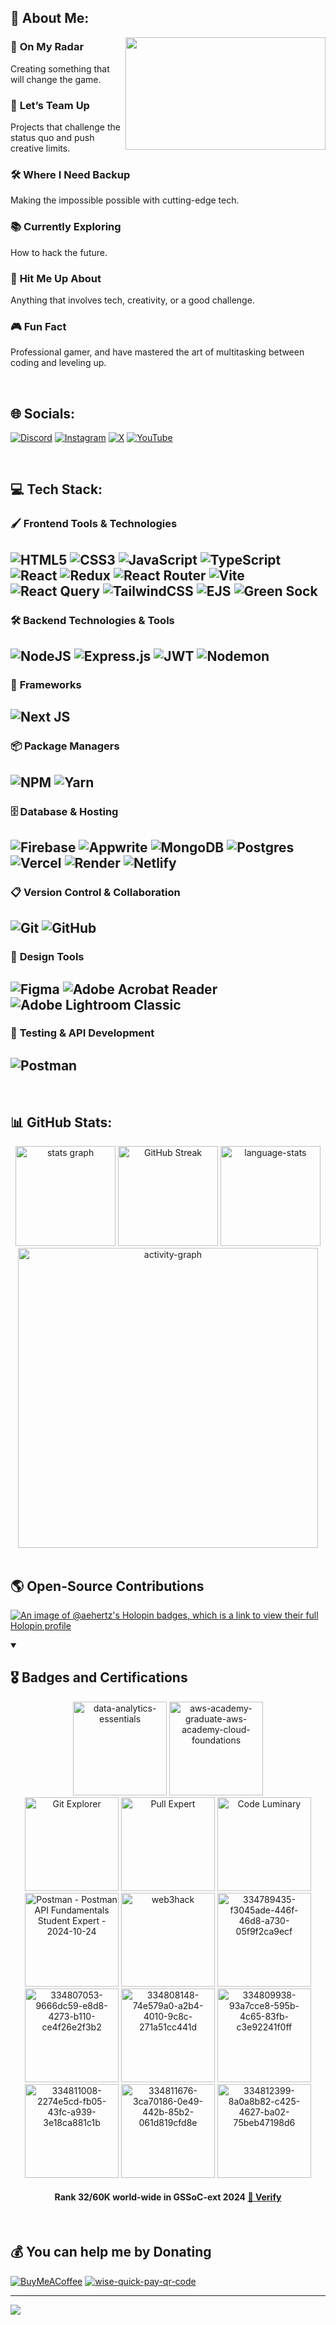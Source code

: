 ## 🥷 About Me:
<img align="right" src="https://github.com/user-attachments/assets/771ef9ae-9113-45db-93f9-20d7a8befd00" width="320" height="180">

### 🚀 **On My Radar**  
Creating something that will change the game.

### 🤝 **Let’s Team Up**  
Projects that challenge the status quo and push creative limits.

### 🛠️ **Where I Need Backup**  
Making the impossible possible with cutting-edge tech.

### 📚 **Currently Exploring**  
How to hack the future.

### 💬 **Hit Me Up About**  
Anything that involves tech, creativity, or a good challenge.

### 🎮 **Fun Fact**  
Professional gamer, and have mastered the art of multitasking between coding and leveling up.

<br>

## 🌐 Socials:

<p align="start">
  <a href="https://discord.gg/JTF7tMD"><img src="https://img.shields.io/badge/Discord-%235865F2.svg?style=for-the-badge&logo=discord&logoColor=white" alt="Discord"/></a>
  <a href="https://instagram.com/playinhertz"><img src="https://img.shields.io/badge/Instagram-%23E4405F.svg?style=for-the-badge&logo=Instagram&logoColor=white" alt="Instagram"/></a>
  <a href="https://x.com/Abhi_Hertz"><img src="https://img.shields.io/badge/X-%23000000.svg?style=for-the-badge&logo=X&logoColor=white" alt="X"/></a>
  <a href="https://youtube.com/@@playinhertz"><img src="https://img.shields.io/badge/YouTube-%23FF0000.svg?style=for-the-badge&logo=YouTube&logoColor=white" alt="YouTube"/></a>
</p>

<br>


## 💻 Tech Stack:


### 🖌️ **Frontend Tools & Technologies**
![HTML5](https://img.shields.io/badge/html5-%23E34F26.svg?style=for-the-badge&logo=html5&logoColor=white)
![CSS3](https://img.shields.io/badge/css3-%231572B6.svg?style=for-the-badge&logo=css3&logoColor=white)
![JavaScript](https://img.shields.io/badge/javascript-%23323330.svg?style=for-the-badge&logo=javascript&logoColor=%23F7DF1E)
![TypeScript](https://img.shields.io/badge/typescript-%23007ACC.svg?style=for-the-badge&logo=typescript&logoColor=white)
![React](https://img.shields.io/badge/react-%2320232a.svg?style=for-the-badge&logo=react&logoColor=%2361DAFB)
![Redux](https://img.shields.io/badge/redux-%23593d88.svg?style=for-the-badge&logo=redux&logoColor=white)
![React Router](https://img.shields.io/badge/React_Router-CA4245?style=for-the-badge&logo=react-router&logoColor=white)
![Vite](https://img.shields.io/badge/vite-%23646CFF.svg?style=for-the-badge&logo=vite&logoColor=white)
![React Query](https://img.shields.io/badge/-React%20Query-FF4154?style=for-the-badge&logo=react%20query&logoColor=white)
![TailwindCSS](https://img.shields.io/badge/tailwindcss-%2338B2AC.svg?style=for-the-badge&logo=tailwind-css&logoColor=white)
![EJS](https://img.shields.io/badge/ejs-%23B4CA65.svg?style=for-the-badge&logo=ejs&logoColor=black)
![Green Sock](https://img.shields.io/badge/green%20sock-88CE02?style=for-the-badge&logo=greensock&logoColor=white)
----

### 🛠️ **Backend Technologies & Tools**
![NodeJS](https://img.shields.io/badge/node.js-6DA55F?style=for-the-badge&logo=node.js&logoColor=white)
![Express.js](https://img.shields.io/badge/express.js-%23404d59.svg?style=for-the-badge&logo=express&logoColor=%2361DAFB)
![JWT](https://img.shields.io/badge/JWT-black?style=for-the-badge&logo=JSON%20web%20tokens)
![Nodemon](https://img.shields.io/badge/NODEMON-%23323330.svg?style=for-the-badge&logo=nodemon&logoColor=%BBDEAD)
----

### 🚀 **Frameworks**
![Next JS](https://img.shields.io/badge/Next-black?style=for-the-badge&logo=next.js&logoColor=white)
----

### 📦 **Package Managers**
![NPM](https://img.shields.io/badge/NPM-%23CB3837.svg?style=for-the-badge&logo=npm&logoColor=white)
![Yarn](https://img.shields.io/badge/yarn-%232C8EBB.svg?style=for-the-badge&logo=yarn&logoColor=white)
----

### 🗄️ **Database & Hosting**
![Firebase](https://img.shields.io/badge/firebase-%23039BE5.svg?style=for-the-badge&logo=firebase)
![Appwrite](https://img.shields.io/badge/Appwrite-%23FD366E.svg?style=for-the-badge&logo=appwrite&logoColor=white)
![MongoDB](https://img.shields.io/badge/MongoDB-%234ea94b.svg?style=for-the-badge&logo=mongodb&logoColor=white)
![Postgres](https://img.shields.io/badge/postgres-%23316192.svg?style=for-the-badge&logo=postgresql&logoColor=white)
![Vercel](https://img.shields.io/badge/vercel-%23000000.svg?style=for-the-badge&logo=vercel&logoColor=white)
![Render](https://img.shields.io/badge/Render-%46E3B7.svg?style=for-the-badge&logo=render&logoColor=white)
![Netlify](https://img.shields.io/badge/netlify-%23000000.svg?style=for-the-badge&logo=netlify&logoColor=#00C7B7)
----

### 📋 **Version Control & Collaboration**
![Git](https://img.shields.io/badge/git-%23F05033.svg?style=for-the-badge&logo=git&logoColor=white)
![GitHub](https://img.shields.io/badge/github-%23121011.svg?style=for-the-badge&logo=github&logoColor=white)
----

### 🧰 **Design Tools**
![Figma](https://img.shields.io/badge/figma-%23F24E1E.svg?style=for-the-badge&logo=figma&logoColor=white)
![Adobe Acrobat Reader](https://img.shields.io/badge/Adobe%20Acrobat%20Reader-EC1C24.svg?style=for-the-badge&logo=Adobe%20Acrobat%20Reader&logoColor=white)
![Adobe Lightroom Classic](https://img.shields.io/badge/Adobe%20Lightroom%20Classic-31A8FF.svg?style=for-the-badge&logo=Adobe%20Lightroom%20Classic&logoColor=white)
----

### 🧪 **Testing & API Development**
![Postman](https://img.shields.io/badge/Postman-FF6C37?style=for-the-badge&logo=postman&logoColor=white)
----

<br>

## 📊 GitHub Stats:

<div align="center">
  <img src="https://github-readme-stats.vercel.app/api?username=AE-Hertz&hide_title=true&hide_rank=true&show_icons=true&include_all_commits=true&count_private=true&disable_animations=false&theme=vision-friendly-dark&locale=en&hide_border=true" height="160" alt="stats graph" />
  <img src="http://github-readme-streak-stats.herokuapp.com?user=AE-Hertz&theme=vision-friendly-dark&hide_border=true" height="160" alt="GitHub Streak" />
  <img src="https://github-readme-stats.vercel.app/api/top-langs/?username=AE-Hertz&theme=vision-friendly-dark&hide_border=true&include_all_commits=false&count_private=false&layout=compact" height="160" alt="language-stats" />
  <img src="https://github-readme-activity-graph.vercel.app/graph?username=AE-Hertz&radius=16&theme=high-contrast&area=true&hide_border=true&hide_title=true" height="480" alt="activity-graph" />
</div>
<br>

## 🌎 Open-Source Contributions
[![An image of @aehertz's Holopin badges, which is a link to view their full Holopin profile](https://holopin.me/aehertz)](https://holopin.io/@aehertz)

<details open>
  <summary><h2>🎖️ Badges and Certifications</h2></summary>
  <div align="center">

   <img src="https://github.com/user-attachments/assets/6bf1e6e5-1658-4567-b18e-cc49e71b8684" alt="data-analytics-essentials" style="height: 150px; width: auto;">
    <img src="https://github.com/user-attachments/assets/e6c072b5-8f72-48b4-b3cd-bd16936d3170" alt="aws-academy-graduate-aws-academy-cloud-foundations" style="height: 150px; width: auto;">
    <br>
    <img src="https://github.com/user-attachments/assets/f37313a5-e52e-4d4b-9580-a2a05741e17f" alt="Git Explorer" style="height: 150px; width: auto;">
    <img src="https://github.com/user-attachments/assets/63f71f16-ff2b-43f8-b08a-e73f6a1bb25f" alt="Pull Expert" style="height: 150px; width: auto;">
    <img src="https://github.com/user-attachments/assets/0af3fc66-cea3-464d-85ce-41b159729bf9" alt="Code Luminary" style="height: 150px; width: auto;">
    <br>
    <img src="https://github.com/user-attachments/assets/3c369dd2-a9c1-45b1-99cd-feee426954ff" alt="Postman - Postman API Fundamentals Student Expert - 2024-10-24" style="height: 150px; width: auto;">
    <img src="https://github.com/user-attachments/assets/bce108b5-b811-4552-bbb4-a198885fa8a2" alt="web3hack" style="height: 150px; width: auto;">
    <img src="https://github.com/user-attachments/assets/826200c1-4d7b-4a3a-9cc0-da4b87b73200" alt="334789435-f3045ade-446f-46d8-a730-05f9f2ca9ecf" style="height: 150px; width: auto;">
    <img src="https://github.com/user-attachments/assets/1dd30ba4-8035-4620-9f7f-29c28fd35fff" alt="334807053-9666dc59-e8d8-4273-b110-ce4f26e2f3b2" style="height: 150px; width: auto;">
    <img src="https://github.com/user-attachments/assets/1038628b-5812-4893-a545-f648c7e58772" alt="334808148-74e579a0-a2b4-4010-9c8c-271a51cc441d" style="height: 150px; width: auto;">
    <img src="https://github.com/user-attachments/assets/399687b6-70d4-40f0-9cbc-4f788aff9e59" alt="334809938-93a7cce8-595b-4c65-83fb-c3e92241f0ff" style="height: 150px; width: auto;">
    <img src="https://github.com/user-attachments/assets/6d942453-3e52-4fae-bd1c-c76e596267e0" alt="334811008-2274e5cd-fb05-43fc-a939-3e18ca881c1b" style="height: 150px; width: auto;">
    <img src="https://github.com/user-attachments/assets/af88661c-f148-4456-bf43-4cb46b7914ca" alt="334811676-3ca70186-0e49-442b-85b2-061d819cfd8e" style="height: 150px; width: auto;">
    <img src="https://github.com/user-attachments/assets/b164a1a8-0042-436c-a907-0fd41c099acd" alt="334812399-8a0a8b82-c425-4627-ba02-75beb47198d6" style="height: 150px; width: auto;">
  </div>

<h4 align="center">
Rank 32/60K world-wide in GSSoC-ext 2024 <a href="https://gssoc.girlscript.tech/leaderboard" target="_blank">🔗 Verify</a>
</h4>

</details>

<br>

## 💰 You can help me by Donating
[![BuyMeACoffee](https://img.shields.io/badge/Buy%20Me%20a%20Coffee-ffdd00?style=for-the-badge&logo=buy-me-a-coffee&logoColor=black)](https://buymeacoffee.com/playinhertz)
[![wise-quick-pay-qr-code](https://img.shields.io/badge/Wise-394e79?style=for-the-badge&logo=wise&logoColor=00B9FF)](https://github.com/user-attachments/assets/41329df6-d0b1-4084-9c94-99d45e77edc5)

---


[![](https://visitcount.itsvg.in/api?id=AE-Hertz&icon=10&color=13)](https://visitcount.itsvg.in)









